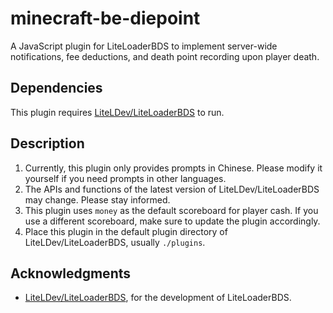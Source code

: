 # minecraft-be-diepoint
A JavaScript plugin for LiteLoaderBDS to implement server-wide notifications, fee deductions, and death point recording upon player death.

## Dependencies  
This plugin requires [LiteLDev/LiteLoaderBDS](https://github.com/LiteLDev/LiteLoaderBDS) to run.  

## Description  
1. Currently, this plugin only provides prompts in Chinese. Please modify it yourself if you need prompts in other languages.  
2. The APIs and functions of the latest version of LiteLDev/LiteLoaderBDS may change. Please stay informed.  
3. This plugin uses `money` as the default scoreboard for player cash. If you use a different scoreboard, make sure to update the plugin accordingly.  
4. Place this plugin in the default plugin directory of LiteLDev/LiteLoaderBDS, usually `./plugins`.  

## Acknowledgments  
- [LiteLDev/LiteLoaderBDS](https://github.com/LiteLDev/LiteLoaderBDS), for the development of LiteLoaderBDS.  
